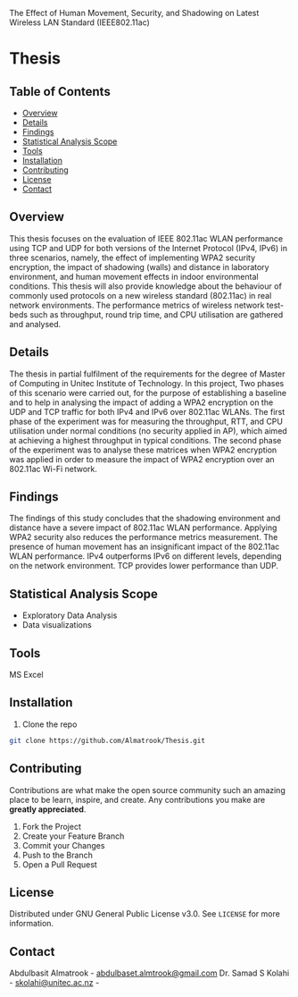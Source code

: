 
The Effect of Human Movement, Security, and Shadowing on Latest Wireless LAN Standard (IEEE802.11ac) 

# Thesis



<!-- TABLE OF CONTENTS -->
## Table of Contents

* [Overview](#overview)
* [Details](#details) 
* [Findings](#findings)
* [Statistical Analysis Scope](#statistical-analysis-scope)
* [Tools](#tools)
* [Installation](#installation)
* [Contributing](#contributing)
* [License](#license)
* [Contact](#contact)


<!-- Overview -->
## Overview
This thesis focuses on the evaluation of IEEE 802.11ac WLAN performance using TCP and UDP for both versions of the Internet Protocol (IPv4, IPv6) in three scenarios, namely, the effect 
of implementing WPA2 security encryption, the impact of shadowing (walls) and distance in laboratory environment, and human movement effects in indoor environmental conditions. 
This thesis will also provide knowledge about the behaviour of commonly used protocols on a new wireless standard (802.11ac) in real network environments. 
The performance metrics of wireless network test-beds such as throughput, round trip time, and CPU utilisation are gathered and analysed.



<!-- Detail -->
## Details
The thesis in partial fulfilment of the requirements for the degree of Master of Computing in Unitec Institute of Technology. 
In this project, Two phases of this scenario were carried out, for the purpose of establishing a baseline and to help in analysing the impact of adding a WPA2 encryption on 
the UDP and TCP traffic for both IPv4 and IPv6 over 802.11ac WLANs. The first phase of the experiment was for measuring the throughput, RTT, and CPU utilisation 
under normal conditions (no security applied in AP), which aimed at achieving a highest throughput in typical conditions. 
The second phase of the experiment was to analyse these matrices when WPA2 encryption was applied in order to measure the impact of WPA2 encryption over an 802.11ac Wi-Fi network.


<!-- GETTING STARTED -->
## Findings
The findings of this study concludes that the shadowing environment and distance have a severe impact of 802.11ac WLAN performance. Applying WPA2 security also reduces the performance metrics measurement. 
The presence of human movement has an insignificant impact of the 802.11ac WLAN performance. 
IPv4 outperforms IPv6 on different levels, depending on the network environment. TCP provides lower performance than UDP.


<!-- Statistical Analysis Scope -->
## Statistical Analysis Scope
- Exploratory Data Analysis
- Data visualizations



<!-- Tools -->
## Tools

MS Excel



<!-- Installation -->
## Installation

1. Clone the repo
```sh
git clone https://github.com/Almatrook/Thesis.git
```


<!-- CONTRIBUTING -->
## Contributing

Contributions are what make the open source community such an amazing place to be learn, inspire, and create. Any contributions you make are **greatly appreciated**.

1. Fork the Project
2. Create your Feature Branch 
3. Commit your Changes 
4. Push to the Branch 
5. Open a Pull Request



<!-- LICENSE -->
## License

Distributed under GNU General Public License v3.0. See `LICENSE` for more information.



<!-- CONTACT -->
## Contact

Abdulbasit Almatrook - abdulbaset.almtrook@gmail.com
Dr. Samad S Kolahi   - skolahi@unitec.ac.nz                     - 